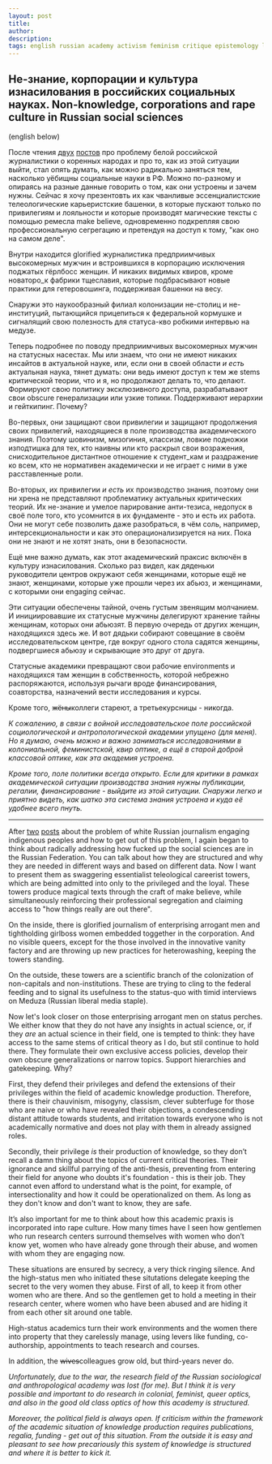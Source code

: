 ```yaml
---
layout: post
title: 
author:
description: 
tags: english russian academy activism feminism critique epistemology linkspolitics practices sociology
---
```


## Не-знание, корпорации и культура изнасилования в российских социальных науках. Non-knowledge, corporations and rape culture in Russian social sciences

(english below)

После чтения [двух](https://t.me/the_ivory_tower/148) [постов](https://t.me/the_ivory_tower/149) про проблему белой российской журналистики о коренных народах и про то, как из этой ситуации выйти, стал опять думать, как можно радикально заняться тем, насколько уёбищны социальные науки в РФ. Можно по-разному и опираясь на разные данные говорить о том, как они устроены и зачем нужны. Сейчас я хочу презентовть их как чванливые эссенциалистские телеологические карьеристские башенки, в которые пускают только по привилегиям и лояльности и которые производят магические тексты с помощью ремесла make believe, одновременно подкрепляя свою профессиональную сегрегацию и претендуя на доступ к тому, "как оно на самом деле".

Внутри находится glorified журналистика предприимчивых высокомерных мужчин и встроившихся в корпорацию исключения поджатых гёрлбосс женщин. И никаких видимых квиров, кроме новаторо_к фабрики тщеславия, которые подбрасывают новые практики для гетеровошинга, поддерживая башенки на весу.

Снаружи это наукообразный филиал колонизации не-столиц и не-институций, пытающийся прицепиться к федеральной кормушке и сигналящий свою полезность для статуса-кво робкими интервью на медузе.

Теперь подробнее по поводу предприимчивых высокомерных мужчин на статусных насестах. Мы или знаем, что они не имеют никаких инсайтов в актуальной науке, или, если они в своей области *и есть* актуальная наука, тянет думать: они ведь имеют доступ к тем же stems критической теории, что и я, но продолжают делать то, что делают. Формируют свою политику эксклюзивного доступа, разрабатывают свои obscure генерализации или узкие топики. Поддерживают иерархии и гейткипинг. Почему?

Во-первых, они защищают свои привилегии и защищают продолжения своих привилегий, находящиеся в поле производства академического знания. Поэтому шовинизм, мизогиния, классизм, ловкие подножки изподтишка для тех, кто наивны или кто раскрыл свои возражения, снисходительное дистантное отношение к студент_кам и раздражение ко всем, кто не нормативен академически и не играет с ними в уже расставленные роли.

Во-вторых, их привилегии *и есть* их производство знания, поэтому они ни хрена не представляют проблематику актуальных критических теорий. Их не-знание и умелое парирование анти-тезиса, недопуск в своё поле того, кто усомнится в их фундаменте - это и есть их работа. Они не могут себе позволить даже разобраться, в чём соль, например, интерсекциональности и как это операционализируется на них. Пока они не знают и не хотят знать, они в безопасности.

Ещё мне важно думать, как этот академический праксис включён в культуру изнасилования. Сколько раз видел, как дяденьки руководители центров окружают себя женщинами, которые ещё не знают, женщинами, которые уже прошли через их абьюз, и женщинами, с которыми они engaging сейчас. 

Эти ситуации обеспечены тайной, очень густым звенящим молчанием. И инициировавшие их статусные мужчины делегируют хранение тайны женщинам, которых они абьюзят. В первую очередь от других женщин, находящихся здесь же. И вот дядьки собирают совещание в своём исследовательском центре, где вокруг одного стола садятся женщины, подвергшиеся абьюзу и скрывающие это друг от друга. 

Статусные академики превращают свои рабочие environments и находящихся там женщин в собственность, которой небрежно распоряжаются, используя рычаги вроде финансирования, соавторства, назначений вести исследования и курсы.

Кроме того, ~~жёны~~коллеги стареют, а третьекурсницы - никогда.

*К сожалению, в связи с войной исследовательское поле российской социологической и антропологической академии упущено (для меня). Но я думаю, очень можно и важно заниматься исследованиями в колониальной, феминистской, квир оптике, а ещё в старой доброй классовой оптике, как эта академия устроена.*

*Кроме того, поле политики всегда открыто. Если для критики в рамках академической ситуации производства знания нужны публикации, регалии, финансирование - выйдите из этой ситуации. Снаружи легко и приятно видеть, как шатко эта система знания устроена и куда её удобнее всего пнуть.*

---

After [two](https://t.me/the_ivory_tower/148) [posts](https://t.me/the_ivory_tower/149) about the problem of white Russian journalism engaging indigenous peoples and how to get out of this problem, I again began to think about radically addressing how fucked up the social sciences are in the Russian Federation. You can talk about how they are structured and why they are needed in different ways and based on different data. Now I want to present them as swaggering essentialist teleological careerist towers, which are being admitted into only to the privileged and the loyal. These towers produce magical texts through the craft of make believe, while simultaneously reinforcing their professional segregation and claiming access to "how things really are out there".

On the inside, there is glorified journalism of enterprising arrogant men and tightholding girlboss women embedded toggether in the corporation. And no visible queers, except for the those involved in the innovative vanity factory and are throwing up new practices for heterowashing, keeping the towers standing.

On the outside, these towers are a scientific branch of the colonization of non-capitals and non-institutions. These are trying to cling to the federal feeding and to signal its usefulness to the status-quo with timid interviews on Meduza (Russian liberal media staple).

Now let's look closer on those enterprising arrogant men on status perches. We either know that they do not have any insights in actual science, or, if they *are* an actual science in their field, one is tempted to think: they have access to the same stems of critical theory as I do, but stil continue to hold there. They formulate their own exclusive access policies, develop their own obscure generalizations or narrow topics. Support hierarchies and gatekeeping. Why?

First, they defend their privileges and defend the extensions of their privileges within the field of academic knowledge production. Therefore, there is their chauvinism, misogyny, classism, clever subterfuge for those who are naive or who have revealed their objections, a condescending distant attitude towards students, and irritation towards everyone who is not academically normative and does not play with them in already assigned roles.

Secondly, their privilege *is* their production of knowledge, so they don’t recall a damn thing about the topics of current critical theories. Their ignorance and skillful parrying of the anti-thesis, preventing from entering their field for anyone who doubts it's foundation - this is their job. They cannot even afford to understand what is the point, for example, of intersectionality and how it could be operationalized on them. As long as they don't know and don't want to know, they are safe.

It’s also important for me to think about how this academic praxis is incorporated into rape culture. How many times have I seen how gentlemen who run research centers surround themselves with women who don’t know yet, women who have already gone through their abuse, and women with whom they are engaging now.

These situations are ensured by secrecy, a very thick ringing silence. And the high-status men who initiated these situtations delegate keeping the secret to the very women they abuse. First of all, to keep it from other women who are there. And so the gentlemen get to hold a meeting in their research center, where women who have been abused and are hiding it from each other sit around one table.

High-status academics turn their work environments and the women there into property that they carelessly manage, using levers like funding, co-authorship, appointments to teach research and courses.

In addition, the ~~wives~~colleagues grow old, but third-years never do.

*Unfortunately, due to the war, the research field of the Russian sociological and anthropological academy was lost (for me). But I think it is very possible and important to do research in colonial, feminist, queer optics, and also in the good old class optics of how this academy is structured.*

*Moreover, the political field is always open. If criticism within the framework of the academic situation of knowledge production requires publications, regalia, funding - get out of this situation. From the outside it is easy and pleasant to see how precariously this system of knowledge is structured and where it is better to kick it.*

